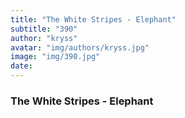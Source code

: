 ```yaml
---
title: "The White Stripes - Elephant"
subtitle: "390"
author: "kryss"
avatar: "img/authors/kryss.jpg"
image: "img/390.jpg"
date:
---
```


### The White Stripes - Elephant
